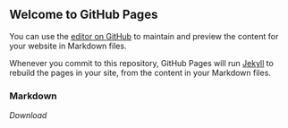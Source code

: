 ## Welcome to GitHub Pages

You can use the [editor on GitHub](https://github.com/areonMobApp/AgendPatient/edit/gh-pages/index.md) to maintain and preview the content for your website in Markdown files.

Whenever you commit to this repository, GitHub Pages will run [Jekyll](https://jekyllrb.com/) to rebuild the pages in your site, from the content in your Markdown files.

### Markdown

_Download_
